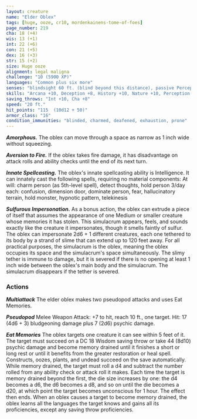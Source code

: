 ```yaml
---
layout: creature
name: "Elder Oblex"
tags: [huge, ooze, cr10, mordenkainens-tome-of-foes]
page_number: 219
cha: 18 (+4)
wis: 13 (+1)
int: 22 (+6)
con: 21 (+5)
dex: 16 (+3)
str: 15 (+2)
size: Huge ooze
alignment: legal maligna
challenge: "10 (5900 XP)"
languages: "Common plus six more"
senses: "blindsight 60 ft. (blind beyond this distance), passive Perception 15"
skills: "Arcana +10, Deception +8, History +10, Nature +10, Perception +5, Religion +10"
saving_throws: "Int +10, Cha +8"
speed: "20 ft."
hit_points: "115  (10d12 + 50)"
armor_class: "16"
condition_immunities: "blinded, charmed, deafened, exhaustion, prone"
---
```


***Amorphous.*** The oblex can move through a space as narrow as 1 inch wide without squeezing.

***Aversion to Fire.*** If the oblex takes fire damage, it has disadvantage on attack rolls and ability checks until the end of its next turn.

***Innate Spellcasting.*** The oblex's innate spellcasting ability is Intelligence. It can innately cast the following spells, requiring no material components:
At will: charm person (as 5th-level spell), detect thoughts, hold person
3/day each: confusion, dimension door, dominate person, fear, hallucinatory terrain, hold monster, hypnotic pattern, telekinesis

***Sulfurous Impersonation.*** As a bonus action, the oblex can extrude a piece of itself that assumes the appearance of one Medium or smaller creature whose memories it has stolen. This simulacrum appears, feels, and sounds exactly like the creature it impersonates, though it smells faintly of sulfur. The oblex can impersonate 2d6 + 1 different creatures, each one tethered to its body by a strand of slime that can extend up to 120 feet away. For all practical purposes, the simulacrum is the oblex, meaning the oblex occupies its space and the simulacrum's space simultaneously. The slimy tether is immune to damage, but it is severed if there is no opening at least 1 inch wide between the oblex's main body and the simulacrum. The simulacrum disappears if the tether is severed.

### Actions

***Multiattack*** The elder oblex makes two pseudopod attacks and uses Eat Memories.

***Pseudopod*** Melee Weapon Attack: +7 to hit, reach 10 ft., one target. Hit: 17 (4d6 + 3) bludgeoning damage plus 7 (2d6) psychic damage.

***Eat Memories*** The oblex targets one creature it can see within 5 feet of it. The target must succeed on a DC 18 Wisdom saving throw or take 44 (8d10) psychic damage and become memory drained until it finishes a short or long rest or until it benefits from the greater restoration or heal spell. Constructs, oozes, plants, and undead succeed on the save automatically.
While memory drained, the target must roll a d4 and subtract the number rolled from any ability check or attack roll it makes. Each time the target is memory drained beyond the first, the die size increases by one: the d4 becomes a d6, the d6 becomes a d8, and so on until the die becomes a d20, at which point the target becomes unconscious for 1 hour. The effect then ends.
When an oblex causes a target to become memory drained, the oblex learns all the languages the target knows and gains all its proficiencies, except any saving throw proficiencies.